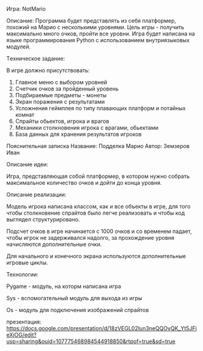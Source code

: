 Игра: NotMario

Описание: Программа будет представлять из себя платформер, похожий на Марио с несколькими уровнями. Цель игры - получить максимально много очков, пройти все уровни. Игра будет написана на языке программирования Python с использованием внутриязыковых модулей.

Tехническое задание:

В игре должно присутствовать:
1. Главное меню с выбором уровней
2. Счетчик очков за пройденный уровень
3. Подбираемые предметы - монеты
4. Экран поражения с результатами
5. Усложнения геймплея по типу плавающих платформ и потайных комнат
6. Спрайты обьектов, игрока и врагов
7. Механики столкновения игрока с врагами, обьектами
8. База данных для хранения результатов игроков

Пояснительная записка
Название: Подделка Марио
Автор: Земзеров Иван

Описание идеи:

Игра, представляющая собой платформер, в котором нужно собрать максимальное количество очков и дойти до конца уровня.

Описание реализации:

Модель игрока написана классом, как и все объекты в игре, для того чтобы столкновение спрайтов было легче реализовать и чтобы код выглядел структурировано.

Подсчет очков в игре начинается с 1000 очков и со временем падает, чтобы игрок не задерживался надолго, за прохождение уровня начисляются дополнительные очки.

Для начального и конечного экрана используются дополнительные игровые циклы.

Технологии:

Pygame - модуль, на которм написана игра

Sys - вспомогательный модуль для выхода из игры

Os - модуль для подключения изображений спрайтов

презентация: https://docs.google.com/presentation/d/18zVEGL02lun3neQQOvQK_Yt5JFieXjOG/edit?usp=sharing&ouid=107775468984544918850&rtpof=true&sd=true
